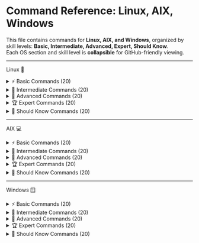 # Command Reference: Linux, AIX, Windows

This file contains commands for **Linux, AIX, and Windows**, organized by skill levels: **Basic, Intermediate, Advanced, Expert, Should Know**.  
Each OS section and skill level is **collapsible** for GitHub-friendly viewing.

---


Linux 🐧
<details> <summary>⚡ Basic Commands (20)</summary>


1. `ls` : List directory contents  
2. `pwd` : Print working directory  
3. `cd <dir>` : Change directory  
4. `cp <src> <dest>` : Copy files/directories  
5. `mv <src> <dest>` : Move/rename files  
6. `rm <file>` : Remove files  
7. `mkdir <dir>` : Create a directory  
8. `rmdir <dir>` : Remove empty directory  
9. `cat <file>` : Display file contents  
10. `echo <text>` : Print text  
11. `touch <file>` : Create empty file  
12. `whoami` : Show current user  
13. `date` : Show system date/time  
14. `uptime` : Show system uptime  
15. `df -h` : Disk usage in human-readable format  
16. `du -sh <dir>` : Show directory size  
17. `free -h` : Show memory usage  
18. `uname -a` : Display system info  
19. `hostname` : Show system hostname  
20. `man <command>` : Show manual page  

## 💡 Tips:
- Use ls -la to check permissions and hidden files — useful during access issues.
- cd - switches back to your previous directory instantly.
- Use history | grep <keyword> to recall old useful commands.
- man <command> shows examples and helps while learning new commands.
- If a command fails with “Permission denied”, prefix with sudo.
- pwd confirms your location before deleting or moving files.

</details>
<details> <summary>🔧 Intermediate Commands (20)</summary>

1. `grep <pattern> <file>` : Search for text in files  
2. `awk '{print $1}' <file>` : Text processing  
3. `sed 's/old/new/g' <file>` : Stream editor replacement  
4. `cut -d':' -f1 <file>` : Extract columns  
5. `sort <file>` : Sort file content  
6. `uniq <file>` : Remove duplicates  
7. `diff <file1> <file2>` : Compare files  
8. `wc -l <file>` : Count lines  
9. `head -n 10 <file>` : Show first 10 lines  
10. `tail -f <file>` : Monitor file in real-time  
11. `crontab -l` : List cron jobs  
12. `crontab -e` : Edit cron jobs  
13. `rsync -av <src> <dest>` : Sync files/directories  
14. `ping <host>` : Check connectivity  
15. `netstat -tuln` : Show active network connections  
16. `lsof -i :<port>` : Open files by port  
17. `df -Th` : Disk usage with filesystem type  
18. `systemctl status <service>` : Check service status  
19. `git status` : Check git repository status  
20. `docker ps` : List running containers  

## 💡 Tips:

- Use grep error /var/log/* to quickly find system errors.
- Combine tail -f with grep to watch live filtered logs.
- Automate routine cleanup using crontab -e.
- Use rsync -avz for backup or sync between servers.
- df -h and du -sh help identify space issues fast.
- Use ping and netstat for quick connectivity checks.

</details>
<details> <summary>🚀 Advanced Commands (20)</summary>
  
1. `tcpdump -i <interface>` : Capture network traffic  
2. `traceroute <host>` : Trace route to host  
3. `nmap <host>` : Network scanning  
4. `iptables -L` : List firewall rules  
5. `chmod -R 755 <dir>` : Recursive permissions  
6. `chown -R user:group <dir>` : Recursive ownership  
7. `mount -t <fs> <device> <mountpoint>` : Mount filesystem  
8. `umount <mountpoint>` : Unmount filesystem  
9. `ssh-keygen` : Generate SSH keys  
10. `ssh-copy-id user@host` : Copy SSH key to host  
11. `scp -r <dir> user@host:<dest>` : Copy recursively  
12. `sftp user@host` : Secure file transfer  
13. `systemctl enable <service>` : Enable service  
14. `systemctl disable <service>` : Disable service  
15. `strace <command>` : Trace system calls  
16. `ltrace <command>` : Trace library calls  
17. `vmstat` : Monitor virtual memory  
18. `iostat` : Disk I/O statistics  
19. `sar -u 1 3` : CPU usage stats  
20. `docker exec -it <container> /bin/bash` : Access container  

## 💡 Tips:

- Use iptables-save to back up firewall rules.
- strace -p <pid> to attach to running process.
- Use rsync -z to compress data during transfer.
- Use awk to perform complex data extractions.
- Use systemctl status to check service health.

</details>
<details> <summary>🏆 Expert Commands (20)</summary>

1. `perf top` : Performance profiling  
2. `perf record` : Record performance data  
3. `tcpdump -nn -vvv` : Detailed packet capture  
4. `auditctl -l` : List audit rules  
5. `ausearch -m avc` : Search audit logs  
6. `iptables-save` : Save firewall rules  
7. `rsync --delete -avz <src> <dest>` : Advanced sync  
8. `systemctl mask <service>` : Mask service  
9. `systemctl unmask <service>` : Unmask service  
10. `docker network inspect <network>` : Inspect Docker network  
11. `docker volume ls` : List Docker volumes  
12. `docker-compose up -d` : Start containers in background  
13. `journalctl -u <service>` : Logs for a service  
14. `nmcli dev status` : Network manager status  
15. `ethtool <interface>` : Network interface info  
16. `strace -p <pid>` : Trace live process  
17. `tcpdump -i any port 80` : Monitor HTTP traffic  
18. `watch -n 5 <command>` : Run command every 5 seconds  
19. `nc -l -p <port>` : Listen on port  
20. `curl -O <url>` : Download file  

## 💡 Tips:

- Use perf record and perf report for profiling.
- Combine ss with filters for deep socket inspection.
- Use bpftrace scripts for custom kernel probes.
- tcpdump requires root privileges.
- ip is preferred over deprecated ifconfig.

</details>
<details> <summary>📘 Should Know Commands (20)</summary>
  
1. `alias ll='ls -la'` : Create alias  
2. `unalias ll` : Remove alias  
3. `export VAR=value` : Set environment variable  
4. `env` : List environment variables  
5. `source <file>` : Run script in current shell  
6. `basename <path>` : Get filename  
7. `dirname <path>` : Get directory path  
8. `readlink -f <file>` : Get absolute path  
9. `uptime` : Show system uptime  
10. `hostnamectl` : Host information  
11. `df -i` : Check inode usage  
12. `lsblk` : List block devices  
13. `blkid` : Show UUID of devices  
14. `mount | column -t` : Pretty mount info  
15. `du -ah <dir>` : Disk usage  
16. `free -m` : Memory usage in MB  
17. `journalctl --since today` : Today's logs  
18. `systemctl list-units --type=service` : List services  
19. `crontab -l -u <user>` : List user's cron jobs  
20. `history | grep <command>` : Search command history  

## 💡 Tips:

- Use watch to monitor changes live.
- Combine getent with grep to filter database entries.
- pkill for terminating multiple related processes.
- Use jobs, fg, bg to manage shell jobs.
- Regularly check logs with journalctl.

</details>

---

AIX 💻
<details> <summary>⚡ Basic Commands (20)</summary>


1. `ls` : List directory contents  
2. `pwd` : Print working directory  
3. `cd <dir>` : Change directory  
4. `cp <src> <dest>` : Copy files  
5. `mv <src> <dest>` : Move/rename files  
6. `rm <file>` : Remove file  
7. `mkdir <dir>` : Create directory  
8. `rmdir <dir>` : Remove empty directory  
9. `cat <file>` : View file  
10. `more <file>` : View file page by page  
11. `head -n 10 <file>` : First 10 lines  
12. `tail -n 10 <file>` : Last 10 lines  
13. `touch <file>` : Create empty file  
14. `whoami` : Show user  
15. `date` : Show date/time  
16. `uname -a` : System info  
17. `oslevel -s` : Show AIX OS version  
18. `errpt` : Display system errors  
19. `uptime` : Show uptime  
20. `lsattr -El <device>` : Show device attributes  

## 💡 Tips:

- Use ls -l for detailed list with permissions.
- smit is useful for admin tasks via GUI.
- Use file to quickly know file type.
- Use more to scroll through large files.
- man pages contain detailed command info.

</details>
<details> <summary>🔧 Intermediate Commands (20)</summary>

1. `lssrc -a` : Show subsystem status  
2. `startsrc -s <subsystem>` : Start subsystem  
3. `stopsrc -s <subsystem>` : Stop subsystem  
4. `lsdev -Cc disk` : List disks  
5. `cfgmgr` : Configure new devices  
6. `mount` : Show mounted filesystems  
7. `df -g` : Disk usage  
8. `du -sk <dir>` : Directory size in KB  
9. `lsps -a` : Show paging spaces  
10. `migratepv` : Move data between PVs  
11. `errpt -a` : Detailed error report  
12. `cron` : Schedule jobs  
13. `crontab -l` : List cron jobs  
14. `lsitab` : Show inittab entries  
15. `topas` : Real-time performance monitor  
16. `vmstat 1 5` : Memory and CPU stats  
17. `netstat -rn` : Routing table  
18. `ping <host>` : Test network  
19. `traceroute <host>` : Trace route  
20. `smit` : AIX management interface  

## 💡 Tips:

- Use lslpp -L | grep <package> to find specific software.
- errpt -a gives detailed error info.
- Combine lsvg and lslv to understand storage.
- ping -c 4 for limited ping count.
- Use netstat -rn for route table.

</details>
<details> <summary>🚀 Advanced Commands (20)</summary>
1. `mksysb` : Create system backup  
2. `alt_disk_install` : Alternate disk installation  
3. `bosboot` : Rebuild boot image  
4. `chdev -l <device>` : Change device attributes  
5. `lsvg` : List volume groups  
6. `lsvg -p <vg>` : Show PVs in VG  
7. `lsvg -l <vg>` : Show LV in VG  
8. `migratevg` : Move PVs in VG  
9. `lspv` : Show physical volumes  
10. `extendvg` : Add PV to VG  
11. `reducevg` : Remove PV from VG  
12. `cfgmgr -v` : Reconfigure devices  
13. `errpt -c` : Count errors  
14. `snap -p` : Snapshot for diagnostics  
15. `chgip` : Change IP address  
16. `ifconfig -a` : Network interface info  
17. `chss` : Change subsystem attributes  
18. `lsuser <user>` : Show user info  
19. `passwd <user>` : Change user password  
20. `exportvg` : Export volume group  

## 💡 Tips:

- aixpert helps harden security.
- Use alt_disk_copy for backup.
- adb can debug core dumps.
- acctcms helps analyze command usage.
- bindprocessor optimizes CPU usage.

</details>
<details> <summary>🏆 Expert Commands (20)</summary>

1. `alt_disk_install` : Install OS on alternate disk  
2. `bosboot -ad /dev/hd5` : Rebuild boot image  
3. `mksysb -i /dev/rmt0` : Create bootable backup  
4. `lsattr -El <device> -a attribute` : Check attributes  
5. `chdev -l <device> -a attribute=value` : Modify device  
6. `mkvg -y <vgname> <hdisk>` : Create volume group  
7. `mklv` : Create logical volume  
8. `mirrorvg` : Mirror VG for redundancy  
9. `syncvg` : Sync mirrored VG  
10. `reducevg` : Reduce VG size  
11. `bootlist -m normal -o <device>` : Set boot device  
12. `errpt -a -s <date>` : Error report for specific date  
13. `lsvg -o` : Active volume groups  
14. `lscfg -vp` : Detailed device config  
15. `dump -0u -f /dev/rmt0 /dev/<lv>` : Backup LV  
16. `restore -ivf /dev/rmt0` : Restore LV  
17. `tracepath <host>` : Trace route  
18. `sar -u 1 10` : CPU stats  
19. `lsof -i` : Open files  
20. `netstat -an | grep <port>` : Network connections  

## 💡 Tips:

- Use certcreate and certget for certificate management.
- errlg -n to view recent errors.
- Use filemon to track file/system I/O.
- fastboot requires no other users logged in.
- Use getconf before scripts for environment info.

</details>
<details> <summary>📘 Should Know Commands (20)</summary>

1. `ls -ltr` : List files by time  
2. `df -k` : Disk usage in KB  
3. `du -h` : Directory usage human-readable  
4. `cat /etc/passwd` : View users  
5. `cat /etc/group` : View groups  
6. `finger <user>` : User info  
7. `who` : Logged-in users  
8. `w` : Show login sessions  
9. `uptime` : System uptime  
10. `hostname` : Hostname  
11. `ifconfig` : Network interfaces  
12. `netstat -i` : Interface statistics  
13. `traceroute` : Trace path to host  
14. `ping` : Network test  
15. `scp` : Secure copy  
16. `sftp` : Secure file transfer  
17. `chmod` : Change permissions  
18. `chown` : Change ownership  
19. `alias` : Set command alias  
20. `history` : Command history  


## 💡 Tips:

- Use banner to create large ASCII headings.
- batch schedules commands when load is low.
- bc is useful for calculations in shell.
- Use Basename to parse filenames.
- ACL tools help manage file permissions finely.

</details>

----
Windows 🪟
<details> <summary>⚡ Basic Commands (20)</summary>

1. `dir` : List directory contents  
2. `cd <dir>` : Change directory  
3. `copy <src> <dest>` : Copy files  
4. `move <src> <dest>` : Move files  
5. `del <file>` : Delete files  
6. `mkdir <dir>` : Create directory  
7. `rmdir <dir>` : Remove directory  
8. `type <file>` : Display file contents  
9. `echo <text>` : Print text  
10. `cls` : Clear screen  
11. `whoami` : Show current user  
12. `date` : Show date  
13. `time` : Show time  
14. `tasklist` : List processes  
15. `taskkill /PID <pid>` : Kill process  
16. `ipconfig` : Network configuration  
17. `ping <host>` : Test connectivity  
18. `systeminfo` : System information  
19. `net user` : List users  
20. `ver` : Windows version  

## 💡 Tips:

- Use dir /a to list hidden files.
- Use tasklist and taskkill to manage processes.
- Use ipconfig /all for detailed network info.
- Use help to learn about commands.
- cls clears the console screen.

</details>
<details> <summary>🔧 Intermediate Commands (20)</summary>

1. `chkdsk` : Check disk  
2. `sfc /scannow` : System file check  
3. `diskpart` : Disk partitioning  
4. `netstat -an` : Network stats  
5. `tasklist /svc` : Processes with services  
6. `wmic cpu get name` : CPU info  
7. `wmic memorychip get capacity` : Memory info  
8. `powershell` : Launch PowerShell  
9. `Get-Process` : List processes (PowerShell)  
10. `Get-Service` : List services (PowerShell)  
11. `Stop-Service <name>` : Stop service  
12. `Start-Service <name>` : Start service  
13. `Set-ExecutionPolicy RemoteSigned` : PowerShell policy  
14. `Get-EventLog -LogName System` : Event logs  
15. `gpupdate /force` : Refresh group policy  
16. `net localgroup` : List local groups  
17. `net share` : List shared resources  
18. `shutdown /s /t 0` : Shutdown immediately  
19. `shutdown /r /t 0` : Restart immediately  
20. `whoami /groups` : Show group membership  

## 💡 Tips:

- Use tracert to diagnose routing problems.
- Use netstat -an for all connections.
- schtasks to automate jobs.
- sfc /scannow repairs system files.
- sc to view and manage services.

</details>
<details> <summary>🚀 Advanced Commands (20)</summary>

1. `Get-WmiObject Win32_OperatingSystem` : OS info (PowerShell)  
2. `Get-WmiObject Win32_ComputerSystem` : System info  
3. `Get-Process | Sort-Object CPU -Descending` : Top CPU processes  
4. `Get-Process | Sort-Object WS -Descending` : Top memory processes  
5. `Get-Service | Where-Object {$_.Status -eq "Running"}` : Running services  
6. `Get-EventLog -LogName Application -Newest 50` : Recent events  
7. `robocopy <src> <dest>` : Advanced file copy  
8. `diskpart list disk` : List disks  
9. `diskpart select disk <n>` : Select disk  
10. `diskpart clean` : Clean disk  
11. `Get-ADUser <name>` : AD user info  
12. `Get-ADGroup <name>` : AD group info  
13. `Get-ADComputer <name>` : AD computer info  
14. `netstat -ano` : Network with PID  
15. `taskkill /F /PID <pid>` : Force kill process  
16. `powershell -Command "Restart-Service <name>"` : Restart service  
17. `schtasks /query` : List scheduled tasks  
18. `schtasks /run /TN <taskname>` : Run scheduled task  
19. `Get-ChildItem -Recurse` : Recursive file listing  
20. `icacls <file>` : Show file permissions  

## 💡 Tips:

- Use PowerShell for automation.
- Get-Help is the best friend.
- Use Format-Table to beautify output.
- Invoke-WebRequest for REST calls.
- Always check script execution policies.

</details>
<details> <summary>🏆 Expert Commands (20)</summary>

1. `Get-Process | Where-Object {$_.CPU -gt 100}` : High CPU processes  
2. `Get-WmiObject Win32_Service | Where-Object {$_.StartMode -eq "Auto"}` : Auto services  
3. `Get-EventLog -LogName Security -Newest 100` : Security logs  
4. `Get-ADReplicationFailure` : AD replication issues  
5. `repadmin /showrepl` : AD replication status  
6. `Get-ADDomainController -Filter *` : List DCs  
7. `Get-ADForest` : AD forest info  
8. `netsh interface ip show config` : Network config  
9. `netsh advfirewall show allprofiles` : Firewall status  
10. `Get-HotFix` : Installed updates  
11. `Enable-PSRemoting -Force` : PowerShell remoting  
12. `Invoke-Command -ComputerName <host> -ScriptBlock { <cmd> }` : Remote execution  
13. `New-PSSession -ComputerName <host>` : Create remote session  
14. `Enter-PSSession <session>` : Enter remote session  
15. `Exit-PSSession` : Exit remote session  
16. `Get-Process | Export-Csv processes.csv` : Export processes  
17. `Get-Service | Export-Csv services.csv` : Export services  
18. `Get-EventLog -LogName System | Export-Csv systemlogs.csv` : Export logs  
19. `Set-ExecutionPolicy Bypass -Scope Process` : Temporary bypass policy  
20. `Start-Process powershell -Verb RunAs` : Run PowerShell as admin  

## 💡 Tips:

- Remote management via PowerShell is powerful.
- Regularly back up PowerShell transcript.
- Active Directory module is a must for admins.
- Use Measure-Command to benchmark.
- Registry manipulation requires caution.

</details>
<details> <summary>📘 Should Know Commands (20)</summary>

1. `cls` : Clear console  
2. `echo %USERNAME%` : Current user  
3. `echo %COMPUTERNAME%` : Computer name  
4. `systeminfo | findstr /B /C:"OS Name" /C:"OS Version"` : OS info  
5. `whoami /priv` : Privileges  
6. `whoami /groups` : Groups  
7. `netstat -r` : Routing table  
8. `ping <host> -n 4` : Ping with 4 attempts  
9. `tracert <host>` : Trace route  
10. `ipconfig /all` : Detailed network info  
11. `getmac` : MAC addresses  
12. `nslookup <host>` : DNS lookup  
13. `arp -a` : ARP table  
14. `tasklist /m` : Modules loaded by tasks  
15. `shutdown /i` : GUI shutdown  
16. `gpresult /R` : Group policy result  
17. `driverquery` : List drivers  
18. `systeminfo` : System info  
19. `fsutil fsinfo drives` : List drives  
20. `chkdsk /f` : Fix disk errors  

##💡 Tips:

- Use wmic for deep Windows queries.
- robocopy is superior for batch file copies.
- Enable-PSRemoting is critical for remote admin.
- Regularly chkdsk for disk health.
- netsh provides granular network controls.

</details>

